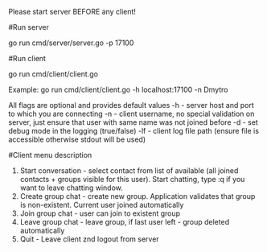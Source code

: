 Please start server BEFORE any client!

#Run server

go run cmd/server/server.go -p 17100

#Run client

go run cmd/client/client.go <flags>

Example:
go run cmd/client/client.go  -h localhost:17100 -n Dmytro

All flags are optional and provides default values
-h - server host and port to which you are connecting
-n - client username, no special validation on server, just ensure that user with same name was not joined before
-d - set debug mode in the logging (true/false)
-lf - client log file path (ensure file is accessible otherwise stdout will be used)

#Client menu description
1. Start conversation - select contact from list of available (all joined contacts + groups visible for this user). Start chatting, type :q if you want to leave chatting window.
2. Create group chat - create new group. Application validates that group is non-existent. Current user joined automatically
3. Join group chat - user can join to existent group
4. Leave group chat - leave group, if last user left - group deleted automatically
5. Quit - Leave client znd logout from server
